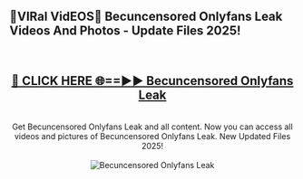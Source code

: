 <h2>🔴VIRal VidEOS🔴 Becuncensored Onlyfans Leak Videos And Photos - Update Files 2025!</h2>
<br>
<div align="center">
<h2><a href="https://virallinks.top/odZfE0" rel="nofollow">🔴 CLICK HERE 🌐==►► Becuncensored Onlyfans Leak</a></h2>
<br>
Get Becuncensored Onlyfans Leak and all content. Now you can access all videos and pictures of Becuncensored Onlyfans Leak. New Updated Files 2025!
<br>
<br>
<a href="https://virallinks.top/odZfE0" rel="nofollow" data-target="animated-image.originalLink"><img src="https://i.imgur.com/dJHk4Zq.gif)" alt="Becuncensored Onlyfans Leak" style="max-width: 100%; display: inline-block;" data-target="animated-image.originalImage"></a>
</div>
<br>
